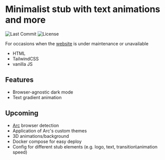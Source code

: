 # Minimalist stub with text animations and more
![Last Commit](https://img.shields.io/github/last-commit/bvndls/stub?style=flat-square&svg=true)
![License](https://img.shields.io/github/license/bvndls/stub?style=flat-square&svg=true)

For occasions when the [website](https://bvndls.com) is under maintenance or unavailable
- HTML
- TailwindCSS
- vanilla JS

## Features
- Browser-agnostic dark mode
- Text gradient animation

## Upcoming
- [Arc](https://arc.net/) browser detection
- Application of Arc's custom themes
- 3D animations/background
- Docker compose for easy deploy
- Config for different stub elements (e.g. logo, text, transition\animation speed)